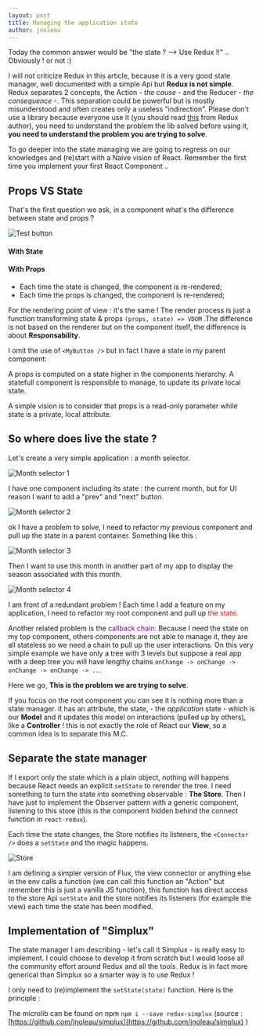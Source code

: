 ```yaml
---
layout: post
title: Managing the application state
author: jnoleau
---
```


Today the common answer would be "the state ? --> Use Redux !!" .. Obviously ! or not :)

I will not criticize Redux in this article, because it is a very good state manager, well documented with a simple Api but **Redux is not simple**. Redux separates 2 concepts, the Action - *the cause* - and the Reducer - *the consequence* -. This separation could be powerful but is mostly misunderstood and often creates only a useless "indirection". Please don't use a library because everyone use it (you should read [this](https://medium.com/@dan_abramov/you-might-not-need-redux-be46360cf367) from Redux author), you need to understand the problem the lib solved before using it, **you need to understand the problem you are trying to solve**.

To go deeper into the state managing we are going to regress on our knowledges and (re)start with a Naive vision of React. Remember the first time you implement your first React Component ..

## Props VS State

That's the first question we ask, in a component what's the difference between state and props ?

![Test button](/cocoweet/images/article/state_managing/button.gif)

#### With State

<script src="https://gist.github.com/jnoleau/f332c869ba5986127930f6d4c8176854.js"></script>

#### With Props

<script src="https://gist.github.com/jnoleau/0305b5431e0ea84dc3a385cc64cd8898.js"></script>

* Each time the state is changed, the component is re-rendered;
* Each time the props is changed, the component is re-rendered;

For the rendering point of view : it's the same ! The render process is just a function transforming state & props `(props, state) => VDOM` .The difference is not based on the renderer but on the component itself, the difference is about **Responsability**.

I omit the use of `<MyButton />` but in fact I have a state in my parent component:

<script src="https://gist.github.com/jnoleau/ecb838a4852eaaa8f04d7971eb576ccf.js"></script>

A props is computed on a state higher in the components hierarchy. A statefull component is responsible to manage, to update its private local state.

A simple vision is to consider that props is a read-only parameter while state is a private, local attribute.

## So where does live the state ?

Let's create a very simple application : a month selector.

![Month selector 1](/cocoweet/images/article/state_managing/ms_1.png)

I have one component including its state : the current month, but for UI reason I want to add a "prev" and "next" button.

![Month selector 2](/cocoweet/images/article/state_managing/ms_2.png)

ok I have a problem to solve, I need to refactor my previous component and pull up the state in a parent container. Something like this :

![Month selector 3](/cocoweet/images/article/state_managing/ms_3.png)

Then I want to use this month in another part of my app to display the season associated with this month.

![Month selector 4](/cocoweet/images/article/state_managing/ms_4.png)

I am front of a redundant problem ! Each time I add a feature on my application, I need to refactor my root component and pull up <span style="color:red;">the state</span>.

Another related problem is the <span style="color:purple;">callback chain</span>. Because I need the state on my top component, others components are not able to manage it, they are all stateless so we need a chain to pull up the user interactions. On this very simple example we have only a tree with 3 levels but suppose a real app with a deep tree you will have lengthy chains `onChange -> onChange -> onChange -> onChange -> ..`.

Here we go, **This is the problem we are trying to solve**.

If you focus on the root component you can see it is nothing more than a state manager. it has an attribute, the state, - the *application* state - which is our **Model** and it updates this model on interactions (pulled up by others), like a **Controller** ! this is not exactly the role of React our **View**, so a common idea is to separate this M.C.

## Separate the state manager

If I export only the state which is a plain object, nothing will happens because React needs an explicit `setState` to rerender the tree. I need something to turn the state into something observable : **The Store**. Then I have just to implement the Observer pattern with a generic component, listening to this store (this is the component hidden behind the connect function in `react-redux`).

Each time the state changes, the Store notifies its listeners, the `<Connector />` does a `setState` and the magic happens.

![Store](/cocoweet/images/article/state_managing/store.png)

I am defining a simpler version of Flux, the view connector or anything else in the env calls a function (we can call this function an "Action" but remember this is just a vanilla JS function), this function has direct access to the store Api `setState` and the store notifies its listeners (for example the view) each time the state has been modified.

## Implementation of "Simplux"

The state manager I am describing - let's call it Simplux - is really easy to implement. I could choose to develop it from scratch but I would loose all the community effort around Redux and all the tools. Redux is in fact more generical than Simplux so a smarter way is to use Redux !

I only need to (re)implement the `setState(state)` function. Here is the principle :

<script src="https://gist.github.com/jnoleau/f425d978f9dac67254dbc2d83577cfff.js"></script>

The microlib can be found on npm `npm i --save redux-simplux` (source : [https://github.com/jnoleau/simplux](https://github.com/jnoleau/simplux) )
